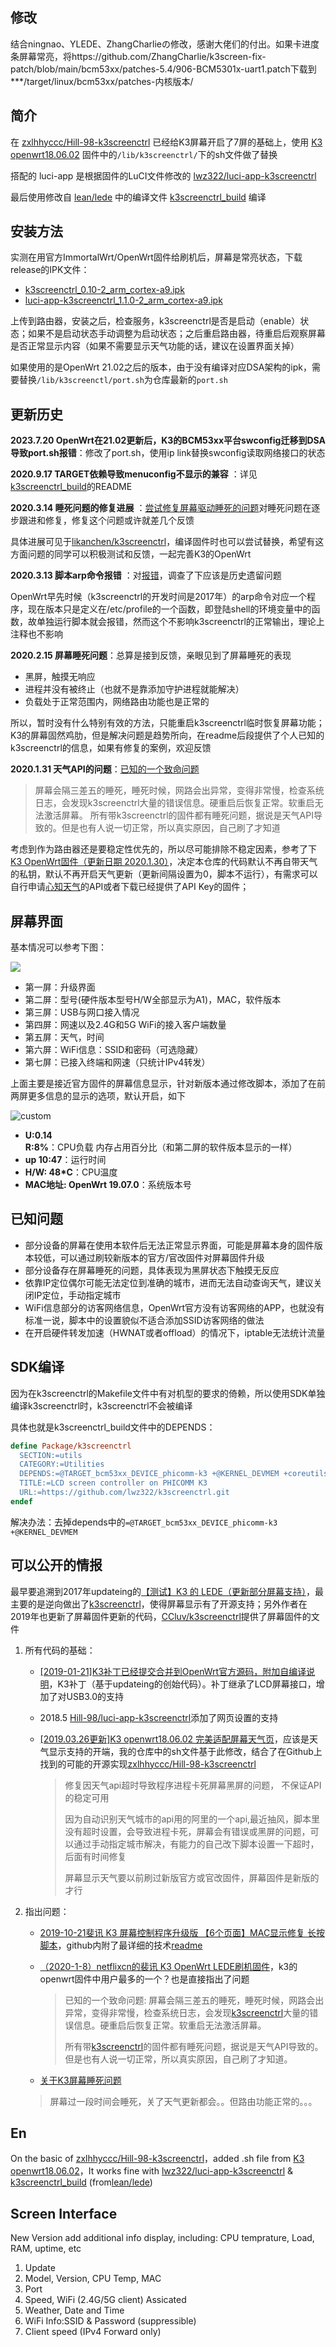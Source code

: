 ## 修改

结合ningnao、YLEDE、ZhangCharlieの修改，感谢大佬们的付出。如果卡进度条屏幕常亮，将https://github.com/ZhangCharlie/k3screen-fix-patch/blob/main/bcm53xx/patches-5.4/906-BCM5301x-uart1.patch下载到***/target/linux/bcm53xx/patches-内核版本/

## 简介

在 [zxlhhyccc/Hill-98-k3screenctrl](https://github.com/zxlhhyccc/Hill-98-k3screenctrl) 已经给K3屏幕开启了7屏的基础上，使用 [K3 openwrt18.06.02](https://www.right.com.cn/forum/thread-466672-1-1.html) 固件中的```/lib/k3screenctrl/```下的sh文件做了替换

搭配的 luci-app 是根据固件的LuCI文件修改的 [lwz322/luci-app-k3screenctrl](https://github.com/lwz322/luci-app-k3screenctrl)

最后使用修改自 [lean/lede](https://github.com/lean/lede) 中的编译文件 [k3screenctrl_build](https://github.com/lwz322/k3screenctrl_build) 编译

## 安装方法

实测在用官方ImmortalWrt/OpenWrt固件给刷机后，屏幕是常亮状态，下载release的IPK文件：
- [k3screenctrl_0.10-2_arm_cortex-a9.ipk](https://github.com/lwz322/k3screenctrl/releases/download/0.10-2/k3screenctrl_0.10-2_arm_cortex-a9.ipk)
- [luci-app-k3screenctrl_1.1.0-2_arm_cortex-a9.ipk](https://github.com/lwz322/luci-app-k3screenctrl/releases/download/0.10-2/luci-app-k3screenctrl_1.1.0-2_arm_cortex-a9.ipk)

上传到路由器，安装之后，检查服务，k3screenctrl是否是启动（enable）状态；如果不是启动状态手动调整为启动状态；之后重启路由器，待重启后观察屏幕是否正常显示内容（如果不需要显示天气功能的话，建议在设置界面关掉）

如果使用的是OpenWrt 21.02之后的版本，由于没有编译对应DSA架构的ipk，需要替换``/lib/k3screenctl/port.sh``为仓库最新的``port.sh``

## 更新历史

**2023.7.20 OpenWrt在21.02更新后，K3的BCM53xx平台swconfig迁移到DSA导致port.sh报错**：修改了port.sh，使用ip link替换swconfig读取网络接口的状态

**2020.9.17 TARGET依赖导致menuconfig不显示的兼容** ：详见[k3screenctrl_build](https://github.com/lwz322/k3screenctrl_build)的README

**2020.3.14 睡死问题的修复进展** ：[尝试修复屏幕驱动睡死的问题](https://www.right.com.cn/forum/thread-3174657-1-1.html)对睡死问题在逐步跟进和修复，修复这个问题或许就差几个反馈

具体进展可见于[likanchen/k3screenctrl](https://github.com/likanchen/k3screenctrl)，编译固件时也可以尝试替换，希望有这方面问题的同学可以积极测试和反馈，一起完善K3的OpenWrt

**2020.3.13 脚本arp命令报错** ：对[报错](https://www.right.com.cn/forum/forum.php?mod=redirect&goto=findpost&ptid=729670&pid=8029524)，调查了下应该是历史遗留问题

OpenWrt早先时候（k3screenctrl的开发时间是2017年）的arp命令对应一个程序，现在版本只是定义在/etc/profile的一个函数，即登陆shell的环境变量中的函数，故单独运行脚本就会报错，然而这个不影响k3screenctrl的正常输出，理论上注释也不影响

**2020.2.15 屏幕睡死问题**：总算是接到反馈，亲眼见到了屏幕睡死的表现
- 黑屏，触摸无响应
- 进程并没有被终止（也就不是靠添加守护进程就能解决）
- 负载处于正常范围内，网络路由功能也是正常的

所以，暂时没有什么特别有效的方法，只能重启k3screenctrl临时恢复屏幕功能；K3的屏幕固然鸡肋，但是解决问题是趋势所向，在readme后段提供了个人已知的k3screenctrl的信息，如果有修复的案例，欢迎反馈

**2020.1.31 天气API的问题**：[已知的一个致命问题](https://www.right.com.cn/forum/thread-2068254-1-1.html)
> 屏幕会隔三差五的睡死，睡死时候，网路会出异常，变得非常慢，检查系统日志，会发现k3screenctrl大量的错误信息。硬重启后恢复正常。软重启无法激活屏幕。
> 所有带k3screenctrl的固件都有睡死问题，据说是天气API导致的。但是也有人说一切正常，所以真实原因，自己刷了才知道

考虑到作为路由器还是要稳定性优先的，所以尽可能排除不稳定因素，参考了下[ K3 OpenWrt固件（更新日期 2020.1.30）](https://www.right.com.cn/forum/thread-2512521-1-1.html)，决定本仓库的代码默认不再自带天气的私钥，默认不再开启天气更新（更新间隔设置为0，脚本不运行），有需求可以自行申请[心知天气](https://www.seniverse.com/)的API或者下载已经提供了API Key的固件；

## 屏幕界面
基本情况可以参考下图：

![](https://cdn.jsdelivr.net/gh/lwz322/pics/github.io/k3-7_screens.png)

- 第一屏：升级界面
- 第二屏：型号(硬件版本型号H/W全部显示为A1)，MAC，软件版本
- 第三屏：USB与网口接入情况
- 第四屏：网速以及2.4G和5G WiFi的接入客户端数量
- 第五屏：天气，时间
- 第六屏：WiFi信息：SSID和密码（可选隐藏）
- 第七屏：已接入终端和网速（只统计IPv4转发）

上面主要是接近官方固件的屏幕信息显示，针对新版本通过修改脚本，添加了在前两屏更多信息的显示的选项，默认开启，如下

![custom](https://cdn.jsdelivr.net/gh/lwz322/pics/github.io/k3screen_custom.png)


- **U:0.14 R:8%**：CPU负载 内存占用百分比（和第二屏的软件版本显示的一样）
- **up 10:47**：运行时间
- **H/W: 48*C**：CPU温度
- **MAC地址: OpenWrt 19.07.0**：系统版本号

## 已知问题

- 部分设备的屏幕在使用本软件后无法正常显示界面，可能是屏幕本身的固件版本较低，可以通过刷较新版本的官方/官改固件对屏幕固件升级
- 部分设备存在屏幕睡死的问题，具体表现为黑屏状态下触摸无反应
- 依靠IP定位偶尔可能无法定位到准确的城市，进而无法自动查询天气，建议关闭IP定位，手动指定城市
- WiFi信息部分的访客网络信息，OpenWrt官方没有访客网络的APP，也就没有标准一说，脚本中的设置貌似不适合添加SSID访客网络的做法
- 在开启硬件转发加速（HWNAT或者offload）的情况下，iptable无法统计流量

## SDK编译
因为在k3screenctrl的Makefile文件中有对机型的要求的倚赖，所以使用SDK单独编译k3screenctrl时，k3screenctrl不会被编译

具体也就是k3screenctrl_build文件中的DEPENDS：
```makefile
define Package/k3screenctrl
  SECTION:=utils
  CATEGORY:=Utilities
  DEPENDS:=@TARGET_bcm53xx_DEVICE_phicomm-k3 +@KERNEL_DEVMEM +coreutils +coreutils-od +bash +curl
  TITLE:=LCD screen controller on PHICOMM K3
  URL:=https://github.com/lwz322/k3screenctrl.git
endef
```
解决办法：去掉depends中的```=@TARGET_bcm53xx_DEVICE_phicomm-k3 +@KERNEL_DEVMEM ```

## 可以公开的情报

最早要追溯到2017年updateing的[【测试】K3 的 LEDE（更新部分屏幕支持）](https://koolshare.cn/thread-91998-1-1.html)，最主要的是逆向做出了[k3screenctrl](https://github.com/updateing/k3screenctrl)，使得屏幕显示有了开源支持；另外作者在2019年也更新了屏幕固件更新的代码，[CCluv/k3screenctrl](https://github.com/CCluv/k3screenctrl)提供了屏幕固件的文件

1. 所有代码的基础：
   
   - [[2019-01-21]K3补丁已经提交合并到OpenWrt官方源码，附加自编译说明](https://www.right.com.cn/forum/thread-419328-1-1.html)，K3补丁（基于updateing的创始代码）。补丁继承了LCD屏幕接口，增加了对USB3.0的支持
   
   - 2018.5 [Hill-98/luci-app-k3screenctrl](https://github.com/Hill-98/luci-app-k3screenctrl)添加了网页设置的支持
   
   - [[2019.03.26更新]K3 openwrt18.06.02 完美适配屏幕天气页](https://www.right.com.cn/forum/thread-466672-1-1.html)，应该是天气显示支持的开端，我的仓库中的sh文件基于此修改，结合了在Github上找到的可能的开源实现[zxlhhyccc/Hill-98-k3screenctrl](https://github.com/zxlhhyccc/Hill-98-k3screenctrl)
   
     > 修复因天气api超时导致程序进程卡死屏幕黑屏的问题， 不保证API的稳定可用
     >
     > 因为自动识别天气城市的api用的阿里的一个api,最近抽风，脚本里没有超时设置，会导致进程卡死，屏幕会有错误或黑屏的问题，可以通过手动指定城市解决，有能力的自己改下脚本设置一下超时，后面有时间修复
     >
     > 屏幕显示天气要以前刷过新版官方或官改固件，屏幕固件是新版的才行
   
2. 指出问题：

   - [2019-10-21斐讯 K3 屏幕控制程序升级版 【6个页面】MAC显示修复 长按脚本](https://www.right.com.cn/forum/thread-1247520-1-1.html)，github内附了最详细的技术[readme](https://github.com/lanceliao/k3screenctrl)

   - [（2020-1-8）netflixcn的裴讯 K3 OpenWrt LEDE刷机固件](https://www.right.com.cn/forum/thread-2068254-1-1.html)，k3的openwrt固件中用户最多的一个？也是直接指出了问题

     > 已知的一个致命问题: 屏幕会隔三差五的睡死，睡死时候，网路会出异常，变得非常慢，检查系统日志，会发现[k3screenctrl](https://github.com/lwz322/luci-app-k3screenctrl)大量的错误信息。硬重启后恢复正常。软重启无法激活屏幕。
     >
     > 所有带[k3screenctrl](https://github.com/lwz322/luci-app-k3screenctrl)的固件都有睡死问题，据说是天气API导致的。但是也有人说一切正常，所以真实原因，自己刷了才知道。

    - [关于K3屏幕睡死问题](https://www.right.com.cn/forum/thread-2712963-1-1.html)
     > 屏幕过一段时间会睡死，关了天气更新都会。。但路由功能正常的。。。

## En

On the basic of [zxlhhyccc/Hill-98-k3screenctrl](https://github.com/zxlhhyccc/Hill-98-k3screenctrl)，added .sh file from [K3 openwrt18.06.02](https://www.right.com.cn/forum/thread-466672-1-1.html)，It works fine with [lwz322/luci-app-k3screenctrl](https://github.com/lwz322/luci-app-k3screenctrl) &
[k3screenctrl_build](https://github.com/lwz322/k3screenctrl_build) (from[lean/lede](https://github.com/lean/lede))

## Screen Interface
New Version add additional info display, including: CPU temprature, Load, RAM, uptime, etc

1. Update
2. Model, Version, CPU Temp, MAC
3. Port
4. Speed, WiFi (2.4G/5G client) Assicated
5. Weather, Date and Time
6. WiFi Info:SSID & Password (suppressible)
7. Client speed (IPv4 Forward only)
